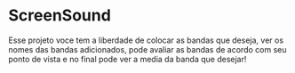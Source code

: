 # ScreenSound
Esse projeto voce tem a liberdade de colocar as bandas que deseja, ver os nomes das bandas adicionados, pode avaliar as bandas de acordo com seu ponto de vista e no final pode ver a media da banda que desejar! 
